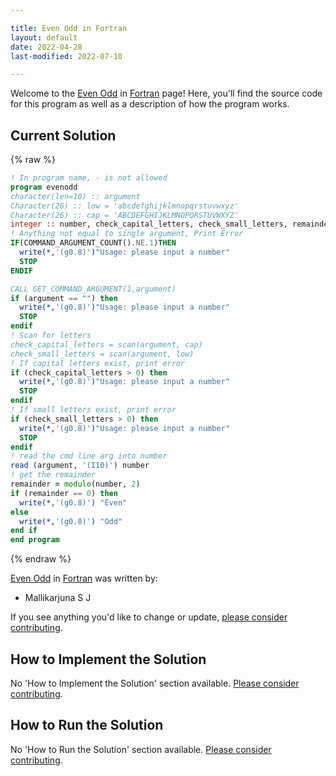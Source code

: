 ```yaml
---

title: Even Odd in Fortran
layout: default
date: 2022-04-28
last-modified: 2022-07-10

---
```


Welcome to the [Even Odd](https://sampleprograms.io/projects/even-odd) in [Fortran](https://sampleprograms.io/languages/fortran) page! Here, you'll find the source code for this program as well as a description of how the program works.

## Current Solution

{% raw %}

```fortran
! In program name, - is not allowed
program evenodd
character(len=10) :: argument
Character(26) :: low = 'abcdefghijklmnopqrstuvwxyz'
Character(26) :: cap = 'ABCDEFGHIJKLMNOPQRSTUVWXYZ'
integer :: number, check_capital_letters, check_small_letters, remainder 
! Anything not equal to single argument, Print Error
IF(COMMAND_ARGUMENT_COUNT().NE.1)THEN
  write(*,'(g0.8)')"Usage: please input a number"
  STOP
ENDIF

CALL GET_COMMAND_ARGUMENT(1,argument)
if (argument == "") then
  write(*,'(g0.8)')"Usage: please input a number"
  STOP
endif
! Scan for letters
check_capital_letters = scan(argument, cap)
check_small_letters = scan(argument, low)
! If capital letters exist, print error
if (check_capital_letters > 0) then
  write(*,'(g0.8)')"Usage: please input a number"
  STOP
endif
! If small letters exist, print error
if (check_small_letters > 0) then
  write(*,'(g0.8)')"Usage: please input a number"
  STOP
endif
! read the cmd line arg into number
read (argument, '(I10)') number
! get the remainder
remainder = modulo(number, 2)
if (remainder == 0) then
  write(*,'(g0.8)') "Even"
else
  write(*,'(g0.8)') "Odd"
end if
end program
```

{% endraw %}

[Even Odd](https://sampleprograms.io/projects/even-odd) in [Fortran](https://sampleprograms.io/languages/fortran) was written by:

- Mallikarjuna S J

If you see anything you'd like to change or update, [please consider contributing](https://github.com/TheRenegadeCoder/sample-programs).

## How to Implement the Solution

No 'How to Implement the Solution' section available. [Please consider contributing](https://github.com/TheRenegadeCoder/sample-programs-website).

## How to Run the Solution

No 'How to Run the Solution' section available. [Please consider contributing](https://github.com/TheRenegadeCoder/sample-programs-website).
